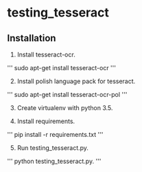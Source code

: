 # testing_tesseract


## Installation

1. Install tesseract-ocr.

'''
sudo apt-get install tesseract-ocr 
'''

2. Install polish language pack for tesseract.


'''
sudo apt-get install tesseract-ocr-pol 
'''

3. Create virtualenv with python 3.5.

4. Install requirements.

'''
pip install -r requirements.txt
'''

5. Run testing_tesseract.py.

'''
python testing_tesseract.py.
'''


